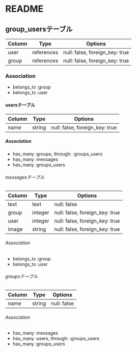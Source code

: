 # README

## group_usersテーブル

|Column|Type|Options|
|------|----|-------|
|user|references|null: false, foreign_key: true|
|group|references|null: false, foreign_key: true|

### Association
- belongs_to :group
- belongs_to :user

#### usersテーブル

|Column|Type|Options|
|------|----|-------|
|name|string|null: false, foreign_key: true|

##### Association
- has_many :groups, through: :groups_users
- has_many :messages
- has_many :groups_users

###### messagesテーブル

|Column|Type|Options|
|------|----|-------|
|text|text|null: false|
|group|integer|null: false, foreign_key: true|
|user|integer|null: false, foreign_key: true|
|image|string|null: false, foreign_key: true|


###### Association
- belongs_to :group
- belongs_to :user

###### groupsテーブル

|Column|Type|Options|
|------|----|-------|
|name|string|null: false|

###### Association
- has_many :messages
- has_many :users, through: :groups_users
- has_many :groups_users